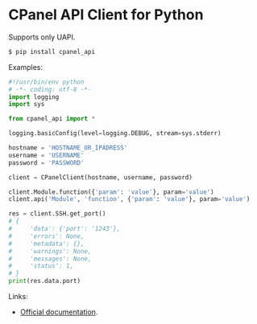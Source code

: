 # CPanel API Client for Python

Supports only UAPI.

```zsh
$ pip install cpanel_api
```

Examples:

```python
#!/usr/bin/env python
# -*- coding: utf-8 -*-
import logging
import sys

from cpanel_api import *

logging.basicConfig(level=logging.DEBUG, stream=sys.stderr)

hostname = 'HOSTNAME_OR_IPADRESS'
username = 'USERNAME'
password = 'PASSWORD'

client = CPanelClient(hostname, username, password)

client.Module.function({'param': 'value'}, param='value')
client.api('Module', 'function', {'param': 'value'}, param='value')

res = client.SSH.get_port()
# {
#     'data': {'port': '1243'},
#     'errors': None,
#     'metadata': {},
#     'warnings': None,
#     'messages': None,
#     'status': 1,
# }
print(res.data.port)
```

Links:

- [Official documentation](https://documentation.cpanel.net/display/DD/Guide+to+UAPI).
